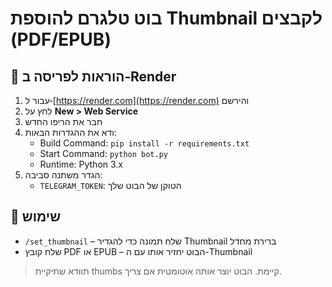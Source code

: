 
# בוט טלגרם להוספת Thumbnail לקבצים (PDF/EPUB)

## 🚀 הוראות לפריסה ב‑Render

1. עבור ל‑[https://render.com](https://render.com) והירשם
2. לחץ על **New > Web Service**
3. חבר את הריפו החדש
4. ודא את ההגדרות הבאות:
   - Build Command: `pip install -r requirements.txt`
   - Start Command: `python bot.py`
   - Runtime: Python 3.x
5. הגדר משתנה סביבה:
   - `TELEGRAM_TOKEN`: הטוקן של הבוט שלך

## 📸 שימוש
- `/set_thumbnail` – שלח תמונה כדי להגדיר Thumbnail ברירת מחדל
- שלח קובץ PDF או EPUB – הבוט יחזיר אותו עם ה-Thumbnail

> תוודא שתיקיית thumbs קיימת. הבוט יוצר אותה אוטומטית אם צריך.
